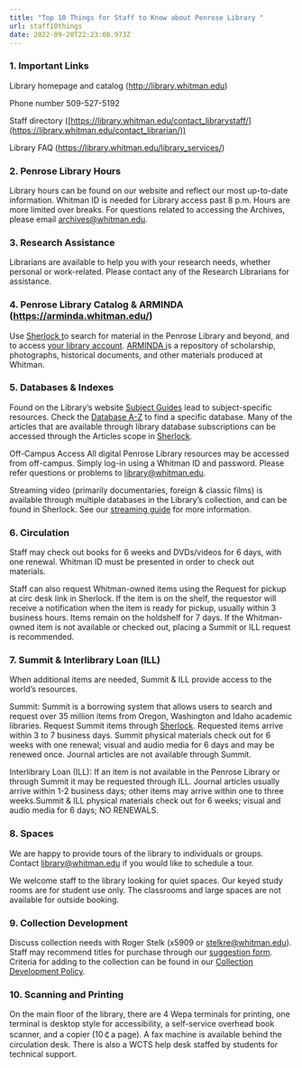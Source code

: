```yaml
---
title: "Top 10 Things for Staff to Know about Penrose Library "
url: staff10things
date: 2022-09-20T22:23:08.973Z
---
```

<!--StartFragment-->

### 1. Important Links 

Library homepage and catalog (<http://library.whitman.edu>)

Phone number 509-527-5192

Staff directory ([https://library.whitman.edu/contact_librarystaff/](https://library.whitman.edu/contact_librarian/))

Library FAQ (<https://library.whitman.edu/library_services/>) 

### 2. Penrose Library Hours 

Library hours can be found on our website and reflect our most up-to-date information. Whitman ID is needed for Library access past 8 p.m. Hours are more limited over breaks. For questions related to accessing the Archives, please email [archives@whitman.edu](mailto:archives@whitman.edu). 

### 3. Research Assistance 

Librarians are available to help you with your research needs, whether personal or work-related. Please contact any of the Research Librarians for assistance.  

### 4. Penrose Library Catalog & ARMINDA (https://arminda.whitman.edu/) 

Use [Sherlock t](https://sherlock.whitman.edu/primo-explore/search?vid=WHITC_NEW&sortby=rank)o search for material in the Penrose Library and beyond, and to access [your library account](https://sherlock.whitman.edu/primo-explore/account?vid=WHITC_NEW&lang=en_US&section=overview). [ARMINDA i](http://arminda.whitman.edu/)s a repository of scholarship, photographs, historical documents, and other materials produced at Whitman. 

### 5. Databases & Indexes 

Found on the Library’s website [Subject Guides](https://library.whitman.edu/guides/) lead to subject-specific resources. Check the [Database A-Z](https://library.whitman.edu/a_z_list/) to find a specific database. Many of the articles that are available through library database subscriptions can be accessed through the Articles scope in [Sherlock](https://sherlock.whitman.edu). 

Off-Campus Access All digital Penrose Library resources may be accessed from off-campus. Simply log-in using a Whitman ID and password. Please refer questions or problems to [library@whitman.edu](mailto:library@whitman.edu). 

Streaming video (primarily documentaries, foreign & classic films) is available through multiple databases in the Library’s collection, and can be found in Sherlock. See our [streaming guide](https://libguides.whitman.edu/streaming) for more information. 

### 6. Circulation 

Staff may check out books for 6 weeks and DVDs/videos for 6 days, with one renewal. Whitman ID must be presented in order to check out materials. 

Staff can also request Whitman-owned items using the Request for pickup at circ desk link in Sherlock. If the item is on the shelf, the requestor will receive a notification when the item is ready for pickup, usually within 3 business hours. Items remain on the holdshelf for 7 days. If the Whitman-owned item is not available or checked out, placing a Summit or ILL request is recommended.

### 7. Summit & Interlibrary Loan (ILL) 

When additional items are needed, Summit & ILL provide access to the world’s resources. 

Summit: Summit is a borrowing system that allows users to search and request over 35 million items from Oregon, Washington and Idaho academic libraries. Request Summit items through [Sherlock](https://sherlock.whitman.edu). Requested items arrive within 3 to 7 business days. Summit physical materials check out for 6 weeks with one renewal; visual and audio media for 6 days and may be renewed once. Journal articles are not available through Summit. 

Interlibrary Loan (ILL): If an item is not available in the Penrose Library or through Summit it may be requested through ILL. Journal articles usually arrive within 1-2 business days; other items may arrive within one to three weeks.Summit & ILL physical materials check out for 6 weeks; visual and audio media for 6 days; NO RENEWALS. 

### 8. Spaces

We are happy to provide tours of the library to individuals or groups. Contact [library@whitman.edu](mailto:library@whitman.edu) if you would like to schedule a tour. 

We welcome staff to the library looking for quiet spaces. Our keyed study rooms are for student use only. The classrooms and large spaces are not available for outside booking.

### 9. Collection Development 

Discuss collection needs with Roger Stelk (x5909 or stelkre@whitman.edu). Staff may recommend titles for purchase through our [suggestion form](https://works.whitman.edu/purchasesuggestion). Criteria for adding to the collection can be found in our [Collection Development Policy](http://works.whitman.edu/collectiondevelopmentpolicy).

### 10. Scanning and Printing 

On the main floor of the library, there are 4 Wepa terminals for printing, one terminal is desktop style for accessibility, a self-service overhead book scanner, and a copier (10￠a page). A fax machine is available behind the circulation desk. There is also a WCTS help desk staffed by students for technical support. 

<!--EndFragment-->
